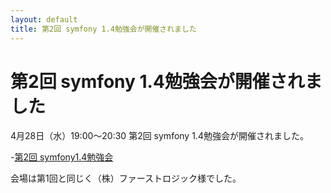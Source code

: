 ```yaml
---
layout: default
title: 第2回 symfony 1.4勉強会が開催されました
---
```


第2回 symfony 1.4勉強会が開催されました
==============================================================


4月28日（水）19:00～20:30 第2回 symfony 1.4勉強会が開催されました。

-[第2回 symfony1.4勉強会](http://events.php.gr.jp/events/show/94)

会場は第1回と同じく（株）ファーストロジック様でした。
